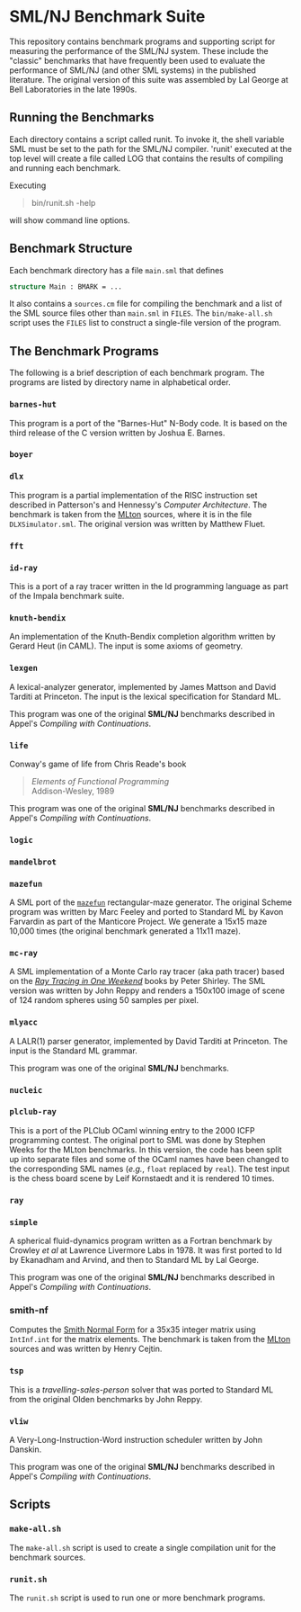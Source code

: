 # SML/NJ Benchmark Suite

This repository contains benchmark programs and supporting script
for measuring the performance of the SML/NJ system.  These include
the "classic" benchmarks that have frequently been used to evaluate
the performance of SML/NJ (and other SML systems) in the published
literature.  The original version of this suite was assembled by
Lal George at Bell Laboratories in the late 1990s.

## Running the Benchmarks

Each directory contains a script called runit. To invoke it, the shell
variable SML must be set to the path for the SML/NJ compiler. 'runit'
executed at the top level will create a file called LOG that contains
the results of compiling and running each benchmark.

Executing

> bin/runit.sh -help

will show command line options.

## Benchmark Structure

Each benchmark directory has a file `main.sml` that defines

```sml
structure Main : BMARK = ...
```

It also contains a `sources.cm` file for compiling the benchmark
and a list of the SML source files other than `main.sml` in `FILES`.
The `bin/make-all.sh` script uses the `FILES` list to construct a
single-file version of the program.

## The Benchmark Programs

The following is a brief description of each benchmark program.
The programs are listed by directory name in alphabetical order.

### `barnes-hut`

This program is a port of the "Barnes-Hut" N-Body code.  It is based on
the third release of the C version written by Joshua E. Barnes.

### `boyer`

### `dlx`

This program is a partial implementation of the RISC instruction
set described in Patterson's and Hennessy's _Computer Architecture_.
The benchmark is taken from the [MLton](http://mlton.org) sources,
where it is in the file `DLXSimulator.sml`.  The original version
was written by Matthew Fluet.

### `fft`

### `id-ray`
This is a port of a ray tracer written in the Id programming language
as part of the Impala benchmark suite.

### `knuth-bendix`
An implementation of the Knuth-Bendix completion algorithm written by
Gerard Heut (in CAML).  The input is some axioms of geometry.

### `lexgen`
A lexical-analyzer generator, implemented by James Mattson and David Tarditi
at Princeton.  The input is the lexical specification for Standard ML.

This program was one of the original **SML/NJ** benchmarks described in
Appel's *Compiling with Continuations*.

### `life`
Conway's game of life from Chris Reade's book
> *Elements of Functional Programming* <br/>
> Addison-Wesley, 1989

This program was one of the original **SML/NJ** benchmarks described in
Appel's *Compiling with Continuations*.

### `logic`

### `mandelbrot`

### `mazefun`

A SML port of the [`mazefun`](http://www.larcenists.org/R7src/mazefun.scm)
rectangular-maze generator.  The original Scheme program was written by
Marc Feeley and ported to Standard ML by Kavon Farvardin as part of the
Manticore Project.  We generate a 15x15 maze 10,000 times (the original
benchmark generated a 11x11 maze).

### `mc-ray`

A SML implementation of a Monte Carlo ray tracer (aka path tracer) based
on the [*Ray Tracing in One Weekend*](https://raytracing.github.io)
books by Peter Shirley.  The SML version was written by John Reppy and
renders a 150x100 image of scene of 124 random spheres using 50 samples
per pixel.

### `mlyacc`

A LALR(1) parser generator, implemented by David Tarditi
at Princeton.  The input is the Standard ML grammar.

This program was one of the original **SML/NJ** benchmarks.

### `nucleic`

### `plclub-ray`

This is a port of the PLClub OCaml winning entry to the 2000 ICFP
programming contest.  The original port to SML was done by Stephen
Weeks for the MLton benchmarks.  In this version, the code has been
split up into separate files and some of the OCaml names have been
changed to the corresponding SML names (*e.g.*, `float` replaced by
`real`).  The test input is the chess board scene by Leif Kornstaedt
and it is rendered 10 times.


### `ray`

### `simple`

A spherical fluid-dynamics program written as a Fortran benchmark by Crowley *et al* at
Lawrence Livermore Labs in 1978.  It was first ported to Id by Ekanadham and Arvind,
and then to Standard ML by Lal George.

This program was one of the original **SML/NJ** benchmarks described in
Appel's *Compiling with Continuations*.

### smith-nf

Computes the [Smith Normal Form](https://en.wikipedia.org/wiki/Smith_normal_form)
for a 35x35 integer matrix using `IntInf.int` for the matrix elements.  The
benchmark is taken from the [MLton](http://mlton.org) sources and was written
by Henry Cejtin.

### `tsp`

This is a *travelling-sales-person* solver that was ported to Standard ML
from the original Olden benchmarks by John Reppy.

### `vliw`

A Very-Long-Instruction-Word instruction scheduler written by John Danskin.

This program was one of the original **SML/NJ** benchmarks described in
Appel's *Compiling with Continuations*.

## Scripts

### `make-all.sh`

The `make-all.sh` script is used to create a single compilation unit for the
benchmark sources.

### `runit.sh`

The `runit.sh` script is used to run one or more benchmark programs.

